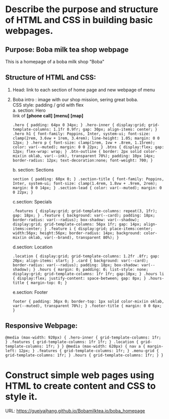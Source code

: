 # Describe the purpose and structure of HTML and CSS in building basic webpages.
## Purpose: Boba milk tea shop webpage
This is a homepage of a boba milk shop "Boba"
## Structure of HTML and CSS:
1. Head: link to each section of home page and new webpage of menu
   
2. Boba intro : image with our shop mission, sering great boba.<br>
CSS style: padding / grid with flex<br>
   a. section: Hero<br>
   link of **[phone call]**  **[menu]** **[map]**<p>
   `.hero { padding: 64px 0 34px; }
.hero-inner { display:grid; grid-template-columns: 1.1fr 0.9fr; gap: 30px; align-items: center; }
.hero h1 { font-family: Poppins, Inter, system-ui; font-size: clamp(2rem, 3.6vw + 1rem, 3.4rem); line-height: 1.05; margin: 0 0 12px; }
.hero p { font-size: clamp(1rem, 1vw + .8rem, 1.15rem); color: var(--muted); margin: 0 0 22px; }
.btns { display:flex; gap: 12px; flex-wrap: wrap; }
.btn-outline { border: 2px solid color-mix(in oklab, var(--ink), transparent 70%); padding: 10px 14px; border-radius: 12px; text-decoration:none; font-weight: 700; }
`</p>
  b. section: Sections<br><p>
  `section { padding: 60px 0; }
.section-title { font-family: Poppins, Inter, system-ui; font-size: clamp(1.4rem, 1.8vw + .9rem, 2rem); margin: 0 0 14px; }
.section-lead { color: var(--muted); margin: 0 0 22px; }`</p>
c.section: Specials<br><p>
`.features { display:grid; grid-template-columns: repeat(3, 1fr); gap: 18px; }
.feature { background: var(--card); padding: 18px; border-radius: var(--radius); box-shadow: var(--shadow); display:grid; grid-template-columns: 56px 1fr; gap: 14px; align-items:center; }
.feature i { display:grid; place-items:center; width:56px; height:56px; border-radius: 14px; background: color-mix(in oklab, var(--brand), transparent 80%); }`</p>
d.section: Location<br><p>
`.location { display:grid; grid-template-columns: 1.2fr .8fr; gap: 20px; align-items: start; }
.card { background: var(--card); border-radius: var(--radius); padding: 18px; box-shadow: var(--shadow); }
.hours { margin: 0; padding: 0; list-style: none; display:grid; grid-template-columns: 1fr 1fr; gap:10px; }
.hours li { display:flex; justify-content: space-between; gap: 8px; }
.hours-title { margin-top: 0; }`</p>
e.section: Footer<br><p>
`footer { padding: 36px 0; border-top: 1px solid color-mix(in oklab, var(--muted), transparent 70%); }
.footer-title { margin: 0 0 6px; }`</p>
## Responsive Webpage:<br>
   `@media (max-width: 920px) {
  .hero-inner { grid-template-columns: 1fr; }
  .features { grid-template-columns: 1fr 1fr; }
  .location { grid-template-columns: 1fr; }
}
@media (max-width: 620px) {
  nav a { margin-left: 12px; }
  .features { grid-template-columns: 1fr; }
  .menu-grid { grid-template-columns: 1fr; }
  .hours { grid-template-columns: 1fr; }
}
`
# Construct simple web pages using HTML to create content and CSS to style it.
URL: https://gueiyajhang.github.io/Bobamilktea.io/boba_homepage
